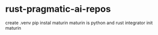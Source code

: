 # rust-pragmatic-ai-repos
create .venv
pip instal maturin
maturin is python and rust integrator
init maturin